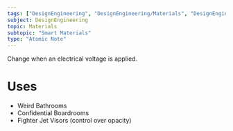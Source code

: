 ```yaml
---
tags: ["DesignEngineering", "DesignEngineering/Materials", "DesignEngineering/Materials/SmartMaterials"]
subject: DesignEngineering
topic: Materials
subtopic: "Smart Materials"
type: "Atomic Note"
---
```


Change when an electrical voltage is applied.

# Uses
 - Weird Bathrooms
 - Confidential Boardrooms
 - Fighter Jet Visors (control over opacity)
